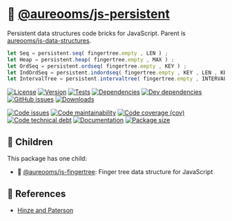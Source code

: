 :evergreen_tree:
[@aureooms/js-persistent](https://make-github-pseudonymous-again.github.io/js-persistent)
==

Persistent data structures code bricks for JavaScript. Parent is [aureooms/js-data-structures](https://github.com/aureooms/js-data-structures).

```js
let Seq = persistent.seq( fingertree.empty , LEN ) ;
let Heap = persistent.heap( fingertree.empty , MAX ) ;
let OrdSeq = persistent.ordseq( fingertree.empty , KEY ) ;
let IndOrdSeq = persistent.indordseq( fingertree.empty , KEY , LEN , KEY_LEN ) ;
let IntervalTree = persistent.intervaltree( fingertree.empty , INTERVAL ) ;
```


[![License](https://img.shields.io/github/license/aureooms/js-persistent.svg)](https://raw.githubusercontent.com/aureooms/js-persistent/main/LICENSE)
[![Version](https://img.shields.io/npm/v/@aureooms/js-persistent.svg)](https://www.npmjs.org/package/@aureooms/js-persistent)
[![Tests](https://img.shields.io/github/workflow/status/aureooms/js-persistent/ci:test?event=push&label=tests)](https://github.com/aureooms/js-persistent/actions/workflows/ci:test.yml?query=branch:main)
[![Dependencies](https://img.shields.io/david/aureooms/js-persistent.svg)](https://david-dm.org/aureooms/js-persistent)
[![Dev dependencies](https://img.shields.io/david/dev/aureooms/js-persistent.svg)](https://david-dm.org/aureooms/js-persistent?type=dev)
[![GitHub issues](https://img.shields.io/github/issues/aureooms/js-persistent.svg)](https://github.com/aureooms/js-persistent/issues)
[![Downloads](https://img.shields.io/npm/dm/@aureooms/js-persistent.svg)](https://www.npmjs.org/package/@aureooms/js-persistent)

[![Code issues](https://img.shields.io/codeclimate/issues/aureooms/js-persistent.svg)](https://codeclimate.com/github/aureooms/js-persistent/issues)
[![Code maintainability](https://img.shields.io/codeclimate/maintainability/aureooms/js-persistent.svg)](https://codeclimate.com/github/aureooms/js-persistent/trends/churn)
[![Code coverage (cov)](https://img.shields.io/codecov/c/gh/aureooms/js-persistent/main.svg)](https://codecov.io/gh/aureooms/js-persistent)
[![Code technical debt](https://img.shields.io/codeclimate/tech-debt/aureooms/js-persistent.svg)](https://codeclimate.com/github/aureooms/js-persistent/trends/technical_debt)
[![Documentation](https://make-github-pseudonymous-again.github.io/js-persistent/badge.svg)](https://make-github-pseudonymous-again.github.io/js-persistent/source.html)
[![Package size](https://img.shields.io/bundlephobia/minzip/@aureooms/js-persistent)](https://bundlephobia.com/result?p=@aureooms/js-persistent)


## :baby: Children

This package has one child:

  - :cactus: [@aureooms/js-fingertree](https://github.com/aureooms/js-fingertree): Finger tree data structure for JavaScript


## :scroll: References

  - [Hinze and Paterson](http://staff.city.ac.uk/~ross/papers/FingerTree.pdf)

